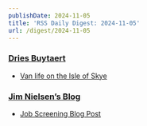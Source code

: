 ```yaml
---
publishDate: 2024-11-05
title: 'RSS Daily Digest: 2024-11-05'
url: /digest/2024-11-05
---
```


### [Dries Buytaert](https://dri.es/)

  * [Van life on the Isle of Skye](https://dri.es/van-life-on-the-isle-of-skye)
  
### [Jim Nielsen’s Blog](https://blog.jim-nielsen.com/)

  * [Job Screening Blog Post](https://blog.jim-nielsen.com/2024/design-engineer-job-screener/)
  
